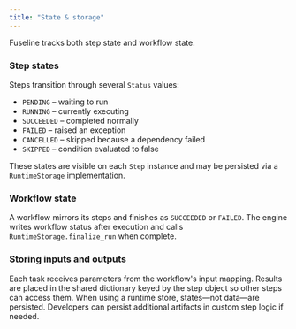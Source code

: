 ```yaml
---
title: "State & storage"
---
```


Fuseline tracks both step state and workflow state.

### Step states

Steps transition through several `Status` values:

- `PENDING` – waiting to run
- `RUNNING` – currently executing
- `SUCCEEDED` – completed normally
- `FAILED` – raised an exception
- `CANCELLED` – skipped because a dependency failed
- `SKIPPED` – condition evaluated to false

These states are visible on each `Step` instance and may be persisted
via a `RuntimeStorage` implementation.

### Workflow state

A workflow mirrors its steps and finishes as `SUCCEEDED` or `FAILED`.
The engine writes workflow status after execution and calls
`RuntimeStorage.finalize_run` when complete.

### Storing inputs and outputs

Each task receives parameters from the workflow's input mapping. Results
are placed in the shared dictionary keyed by the step object so other
steps can access them. When using a runtime store, states—not data—are
persisted. Developers can persist additional artifacts in custom step
logic if needed.
